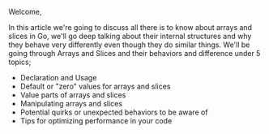 Welcome,

In this article we're going to discuss all there is to know about arrays and slices in Go, we'll go deep talking about their internal structures and why they behave very differently even though they do similar things. We'll be going through Arrays and Slices and their behaviors and difference under 5 topics;

- Declaration and Usage
- Default or "zero" values for arrays and slices
- Value parts of arrays and slices
- Manipulating arrays and slices
- Potential quirks or unexpected behaviors to be aware of
- Tips for optimizing performance in your code
